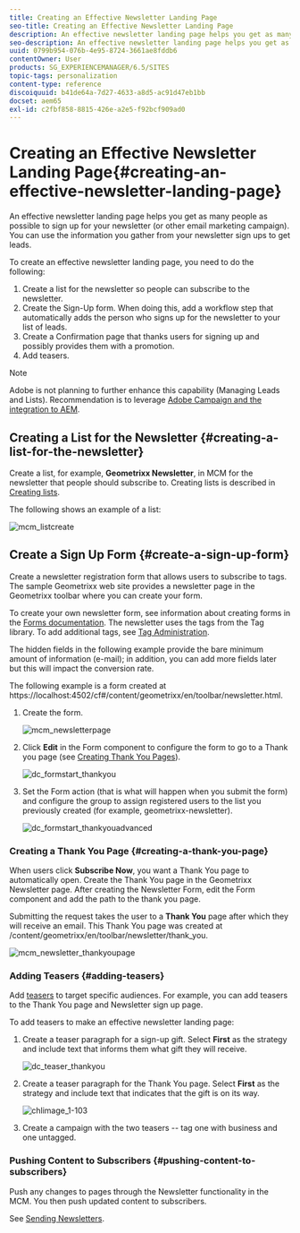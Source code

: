 ```yaml
---
title: Creating an Effective Newsletter Landing Page
seo-title: Creating an Effective Newsletter Landing Page
description: An effective newsletter landing page helps you get as many people as possible to sign up for your newsletter (or other email marketing campaign). You can use the information you gather from your newsletter sign ups to get leads.
seo-description: An effective newsletter landing page helps you get as many people as possible to sign up for your newsletter (or other email marketing campaign). You can use the information you gather from your newsletter sign ups to get leads.
uuid: 0799b954-076b-4e95-8724-3661ae8fddb6
contentOwner: User
products: SG_EXPERIENCEMANAGER/6.5/SITES
topic-tags: personalization
content-type: reference
discoiquuid: b41de64a-7d27-4633-a8d5-ac91d47eb1bb
docset: aem65
exl-id: c2fbf858-8815-426e-a2e5-f92bcf909ad0
---
```

# Creating an Effective Newsletter Landing Page{#creating-an-effective-newsletter-landing-page}

An effective newsletter landing page helps you get as many people as possible to sign up for your newsletter (or other email marketing campaign). You can use the information you gather from your newsletter sign ups to get leads.

To create an effective newsletter landing page, you need to do the following:

1. Create a list for the newsletter so people can subscribe to the newsletter.
1. Create the Sign-Up form. When doing this, add a workflow step that automatically adds the person who signs up for the newsletter to your list of leads.
1. Create a Confirmation page that thanks users for signing up and possibly provides them with a promotion.
1. Add teasers.

>[!NOTE]
>
>Adobe is not planning to further enhance this capability (Managing Leads and Lists).
>Recommendation is to leverage [Adobe Campaign and the integration to AEM](/help/sites-administering/campaign.md).

## Creating a List for the Newsletter {#creating-a-list-for-the-newsletter}

Create a list, for example, **Geometrixx Newsletter**, in MCM for the newsletter that people should subscribe to. Creating lists is described in [Creating lists](/help/sites-classic-ui-authoring/classic-personalization-campaigns.md#creatingnewlists).

The following shows an example of a list:

![mcm_listcreate](assets/mcm_listcreate.png)

## Create a Sign Up Form {#create-a-sign-up-form}

Create a newsletter registration form that allows users to subscribe to tags. The sample Geometrixx web site provides a newsletter page in the Geometrixx toolbar where you can create your form.

To create your own newsletter form, see information about creating forms in the [Forms documentation](/help/sites-authoring/default-components.md#form). The newsletter uses the tags from the Tag library. To add additional tags, see [Tag Administration](/help/sites-authoring/tags.md#tagadministration).

The hidden fields in the following example provide the bare minimum amount of information (e-mail); in addition, you can add more fields later but this will impact the conversion rate.

The following example is a form created at https://localhost:4502/cf#/content/geometrixx/en/toolbar/newsletter.html.

1. Create the form.

   ![mcm_newsletterpage](assets/mcm_newsletterpage.png)

1. Click **Edit** in the Form component to configure the form to go to a Thank you page (see [Creating Thank You Pages](#creating-a-thank-you-page)).

   ![dc_formstart_thankyou](assets/dc_formstart_thankyou.png)

1. Set the Form action (that is what will happen when you submit the form) and configure the group to assign registered users to the list you previously created (for example, geometrixx-newsletter).

   ![dc_formstart_thankyouadvanced](assets/dc_formstart_thankyouadvanced.png)

### Creating a Thank You Page {#creating-a-thank-you-page}

When users click **Subscribe Now**, you want a Thank You page to automatically open. Create the Thank You page in the Geometrixx Newsletter page. After creating the Newsletter Form, edit the Form component and add the path to the thank you page.

Submitting the request takes the user to a **Thank You** page after which they will receive an email. This Thank You page was created at /content/geometrixx/en/toolbar/newsletter/thank_you.

![mcm_newsletter_thankyoupage](assets/mcm_newsletter_thankyoupage.png)

### Adding Teasers {#adding-teasers}

Add [teasers](/help/sites-classic-ui-authoring/classic-personalization-campaigns.md#teasers) to target specific audiences. For example, you can add teasers to the Thank You page and Newsletter sign up page.

To add teasers to make an effective newsletter landing page:

1. Create a teaser paragraph for a sign-up gift. Select **First** as the strategy and include text that informs them what gift they will receive.

   ![dc_teaser_thankyou](assets/dc_teaser_thankyou.png)

1. Create a teaser paragraph for the Thank You page. Select **First** as the strategy and include text that indicates that the gift is on its way.

   ![chlimage_1-103](assets/chlimage_1-103.png)

1. Create a campaign with the two teasers -- tag one with business and one untagged.

### Pushing Content to Subscribers {#pushing-content-to-subscribers}

Push any changes to pages through the Newsletter functionality in the MCM. You then push updated content to subscribers.

See [Sending Newsletters](/help/sites-classic-ui-authoring/classic-personalization-campaigns.md#newsletters).
